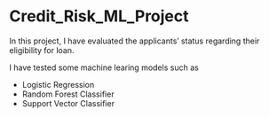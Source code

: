 # Credit_Risk_ML_Project
In this project, I have evaluated the applicants’ status regarding their eligibility for loan.

I have tested some machine learing models such as 
- Logistic Regression
- Random Forest Classifier
- Support Vector Classifier

